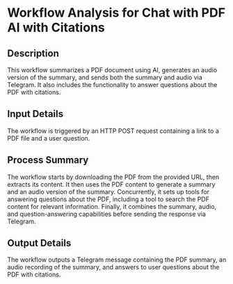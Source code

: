 # Workflow Analysis for Chat with PDF AI with Citations

## Description
This workflow summarizes a PDF document using AI, generates an audio version of the summary, and sends both the summary and audio via Telegram. It also includes the functionality to answer questions about the PDF with citations.

## Input Details
The workflow is triggered by an HTTP POST request containing a link to a PDF file and a user question.

## Process Summary
The workflow starts by downloading the PDF from the provided URL, then extracts its content. It then uses the PDF content to generate a summary and an audio version of the summary. Concurrently, it sets up tools for answering questions about the PDF, including a tool to search the PDF content for relevant information. Finally, it combines the summary, audio, and question-answering capabilities before sending the response via Telegram.

## Output Details
The workflow outputs a Telegram message containing the PDF summary, an audio recording of the summary, and answers to user questions about the PDF with citations.
